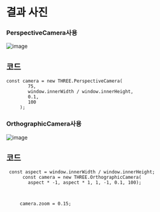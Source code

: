 # 결과 사진
### PerspectiveCamera사용
![image](https://github.com/JunYoung0404/aigraphics/assets/50895748/d46b13ed-ae02-482c-980a-b67f67889eaf)

## 코드
```
const camera = new THREE.PerspectiveCamera(
		75,
		window.innerWidth / window.innerHeight,
		0.1,
		100
	 );
```
### OrthographicCamera사용
![image](https://github.com/JunYoung0404/aigraphics/assets/50895748/d9b39440-5b8f-4877-b853-8c0672e4e124)

## 코드
```
 const aspect = window.innerWidth / window.innerHeight;
      const camera = new THREE.OrthographicCamera(
		aspect * -1, aspect * 1, 1, -1, 0.1, 100);
     
	
	
	 camera.zoom = 0.15; 
```

